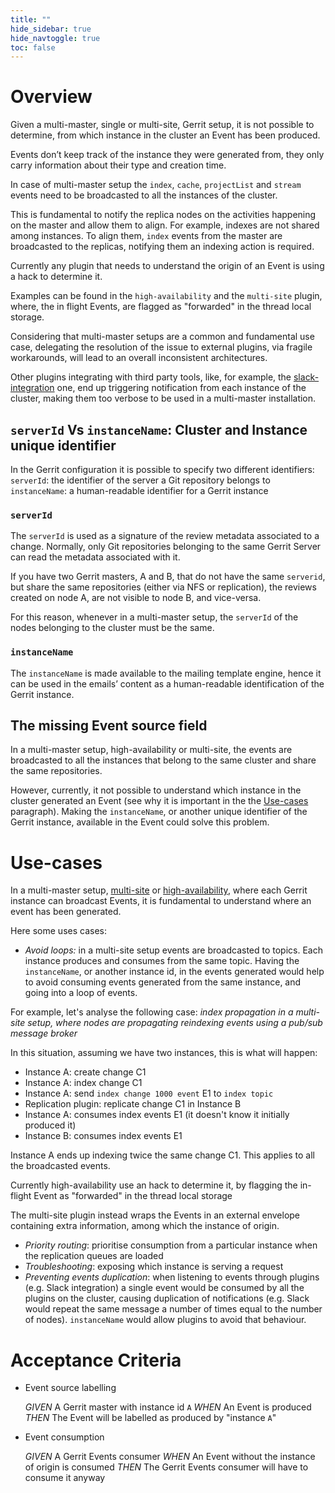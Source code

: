 ```yaml
---
title: ""
hide_sidebar: true
hide_navtoggle: true
toc: false
---
```


# Overview

Given a multi-master, single or multi-site, Gerrit setup, it is not possible to
determine, from which instance in the cluster an Event has been produced.

Events don’t keep track of the instance they were generated from, they only carry
information about their type and creation time.

In case of multi-master setup the `index`, `cache`, `projectList` and `stream`
events need to be broadcasted to all the instances of the cluster.

This is fundamental to notify the replica nodes on the activities happening on the
master and allow them to align. For example, indexes are not shared among instances.
To align them, `index` events from the master are broadcasted to the replicas,
notifying them an indexing action is required.

Currently any plugin that needs to understand the origin of an Event is using
a hack to determine it.

Examples can be found in the `high-availability` and the `multi-site` plugin,
where, the in flight Events, are flagged as "forwarded" in the thread local storage.

Considering that multi-master setups are a common and fundamental use case,
delegating the resolution of the issue to external plugins, via fragile workarounds,
will lead to an overall inconsistent architectures.

Other plugins integrating with third party tools, like, for example, the
[slack-integration](https://gerrit.googlesource.com/plugins/slack-integration/)
one, end up triggering notification from each instance of the cluster,
making them too verbose to be used in a multi-master installation.

## `serverId` Vs `instanceName`: Cluster and Instance unique identifier

In the Gerrit configuration it is possible to specify two different identifiers:
`serverId`: the identifier of the server a Git repository belongs to
`instanceName`: a human-readable identifier for a Gerrit instance

### `serverId`

The `serverId` is used as a signature of the review metadata associated to a change.
Normally, only Git repositories belonging to the same Gerrit Server can read the
metadata associated with it.

If you have two Gerrit masters, A and B, that do not have the same `serverid`, but
share the same repositories (either via NFS or replication), the reviews created
on node A, are not visible to node B, and vice-versa.

For this reason, whenever in a multi-master setup, the `serverId` of the nodes
belonging to the cluster must be the same.

### `instanceName`

The `instanceName` is made available to the mailing template engine, hence it can
be used in the emails’ content as a human-readable identification of the Gerrit
instance.

## The missing Event source field

In a multi-master setup, high-availability or multi-site, the events are broadcasted
to all the instances that belong to the same cluster and share the same repositories.

However, currently, it not possible to understand which instance in the cluster
generated an Event (see why it is important in the the [Use-cases](#Use-cases)
paragraph).
Making the `instanceName`, or another unique identifier of the Gerrit instance,
available in the Event could solve this problem.

# Use-cases

In a multi-master setup, [multi-site](https://gerrit.googlesource.com/plugins/multi-site/)
or [high-availability](https://gerrit.googlesource.com/plugins/high-availability/),
where each Gerrit instance can broadcast Events, it is fundamental to understand
where an event has been generated.

Here some uses cases:

* _Avoid loops:_ in a multi-site setup events are broadcasted to topics. Each
instance produces and consumes from the same topic. Having the `instanceName`,
or another instance id, in the events generated would help to avoid consuming
events generated from the same instance, and going into a loop of events.

For example, let's analyse the following case: _index propagation in a multi-site
setup, where nodes are propagating reindexing events using a pub/sub message broker_

In this situation, assuming we have two instances, this is what will happen:
* Instance A: create change C1
* Instance A: index change C1
* Instance A: send `index change 1000 event` E1 to `index topic`
* Replication plugin: replicate change C1 in Instance B
* Instance A: consumes index events E1 (it doesn't know it initially produced it)
* Instance B: consumes index events E1

Instance A ends up indexing twice the same change C1. This applies to all the
broadcasted events.

Currently high-availability use an hack to determine it, by flagging the in-flight
Event as "forwarded" in the thread local storage

The multi-site plugin instead wraps the Events in an external envelope containing
extra information, among which the instance of origin.

* _Priority routing_: prioritise consumption from a particular instance when the
replication queues are loaded
* _Troubleshooting_: exposing which instance is serving a request
* _Preventing events duplication_: when listening to events through plugins
(e.g. Slack integration) a single event would be consumed by all the plugins on
the cluster, causing duplication of notifications (e.g. Slack would repeat the same
message a number of times equal to the number of nodes).
`instanceName` would allow plugins to avoid that behaviour.

# Acceptance Criteria

* Event source labelling

  *GIVEN* A Gerrit master with instance id `A`
  *WHEN* An Event is produced
  *THEN* The Event will be labelled as produced by "instance `A`"

* Event consumption

  *GIVEN* A Gerrit Events consumer
  *WHEN* An Event without the instance of origin is consumed
  *THEN* The Gerrit Events consumer will have to consume it anyway
